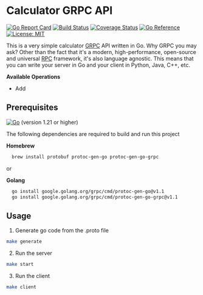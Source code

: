# Calculator GRPC API

[![Go Report Card](https://goreportcard.com/badge/github.com/conceptcodes/calc-grpc-go)](https://goreportcard.com/report/github.com/conceptcodes/calc-grpc-go)
[![Build Status](https://travis-ci.com/conceptcodes/calc-grpc-go.svg?branch=main)](https://travis-ci.com/conceptcodes/calc-grpc-go)
[![Coverage Status](https://coveralls.io/repos/github/conceptcodes/calc-grpc-go/badge.svg?branch=main)](https://coveralls.io/github/conceptcodes/calc-grpc-go?branch=main)
[![Go Reference](https://pkg.go.dev/badge/github.com/conceptcodes/calc-grpc-go.svg)](https://pkg.go.dev/github.com/conceptcodes/calc-grpc-go)
[![License: MIT](https://img.shields.io/badge/License-MIT-yellow.svg)](https://opensource.org/licenses/MIT)


This is a very simple calculator [GRPC](https://grpc.io/docs/what-is-grpc/introduction/) API written in Go. Why GRPC you may ask?
Other than the fact that it's a modern, high-performance, open-source and universal [RPC](https://en.wikipedia.org/wiki/Remote_procedure_call) framework, it's also language agnostic. This means that you can write your server in Go and your client in Python, Java, C++, etc.

**Available Operations**
- Add

## Prerequisites

[![Go](https://img.shields.io/badge/go-%2300ADD8.svg?style=for-the-badge&logo=go&logoColor=white)](https://golang.org/doc/install) (version 1.21 or higher)

The following dependencies are required to build and run this project

**Homebrew**
```sh
  brew install protobuf protoc-gen-go protoc-gen-go-grpc
```

or 

**Golang**
```sh
  go install google.golang.org/grpc/cmd/protoc-gen-go@v1.1
  go install google.golang.org/grpc/cmd/protoc-gen-go-grpc@v1.1
```

## Usage

1. Generate go code from the .proto file
  ```sh
  make generate
  ```
2. Run the server
  ```sh
  make start
  ```
3. Run the client
  ```sh
  make client
  ```

